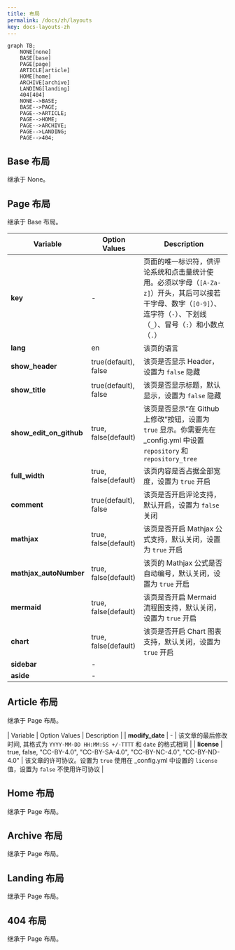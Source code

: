 ```yaml
---
title: 布局
permalink: /docs/zh/layouts
key: docs-layouts-zh
---
```


```mermaid
graph TB;
    NONE[none]
    BASE[base]
    PAGE[page]
    ARTICLE[article]
    HOME[home]
    ARCHIVE[archive]
    LANDING[landing]
    404[404]
    NONE-->BASE;
    BASE-->PAGE;
    PAGE-->ARTICLE;
    PAGE-->HOME;
    PAGE-->ARCHIVE;
    PAGE-->LANDING;
    PAGE-->404;
```

## Base 布局

继承于 None。

## Page 布局

继承于 Base 布局。

| Variable          | Option Values         | Description |
| ---               | ---                   | ---         |
| **key**           | -                     | 页面的唯一标识符，供评论系统和点击量统计使用。必须以字母（`[A-Za-z]`）开头，其后可以接若干字母、数字（`[0-9]`）、连字符（`-`）、下划线（`_`）、冒号（`:`）和小数点（`.`） |
| **lang**          | en                    | 该页的语言 |
| **show_header**   | true(default), false  | 该页是否显示 Header， 设置为 `false` 隐藏 |
| **show_title**    | true(default), false  | 该页是否显示标题，默认显示，设置为 `false` 隐藏 |
| **show_edit_on_github** | true, false(default) | 该页是否显示“在 Github 上修改”按钮，设置为 `true` 显示。你需要先在 _config.yml 中设置 `repository` 和 `repository_tree` |
| **full_width**    | true, false(default)  | 该页内容是否占据全部宽度，设置为 `true` 开启 |
| **comment**       | true(default), false  | 该页是否开启评论支持，默认开启，设置为 `false` 关闭 |
| **mathjax**       | true, false(default)  | 该页是否开启 Mathjax 公式支持，默认关闭，设置为 `true` 开启 |
| **mathjax_autoNumber** | true, false(default)  | 该页的 Mathjax 公式是否自动编号，默认关闭，设置为 `true` 开启 |
| **mermaid**       | true, false(default)  | 该页是否开启 Mermaid 流程图支持，默认关闭，设置为 `true` 开启 |
| **chart**         | true, false(default)  | 该页是否开启 Chart 图表支持，默认关闭，设置为 `true` 开启 |
| **sidebar**       | -                     | |
| **aside**         | -                     | |

## Article 布局

继承于 Page 布局。

| Variable          | Option Values         | Description |
| **modify_date**   | -                     | 该文章的最后修改时间, 其格式为 `YYYY-MM-DD HH:MM:SS +/-TTTT` 和 `date` 的格式相同 |
| **license**       | true, false, "CC-BY-4.0", "CC-BY-SA-4.0", "CC-BY-NC-4.0", "CC-BY-ND-4.0" | 该文章的许可协议。设置为 `true` 使用在 _config.yml 中设置的 `license` 值，设置为 `false` 不使用许可协议 |

## Home 布局

继承于 Page 布局。

## Archive 布局

继承于 Page 布局。

## Landing 布局

继承于 Page 布局。

## 404 布局

继承于 Page 布局。